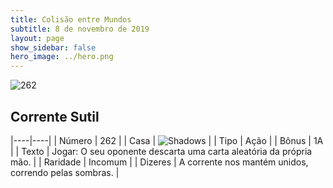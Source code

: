 ```yaml
---
title: Colisão entre Mundos
subtitle: 8 de novembro de 2019
layout: page
show_sidebar: false
hero_image: ../hero.png
---
```


![262](https://cdn.keyforgegame.com/media/card_front/pt/452_262_7WG8C8P4FXGR_pt.png)

## Corrente Sutil

|----|----|
| Número | 262 |
| Casa | ![Shadows](https://archonarcana.com/images/thumb/e/ee/Shadows.png/22px-Shadows.png "Sombras") |
| Tipo | Ação |
| Bônus | 1A |
| Texto | Jogar: O seu oponente descarta uma carta aleatória da própria mão. |
| Raridade | Incomum |
| Dizeres | A corrente nos mantém unidos,  correndo pelas sombras. |
